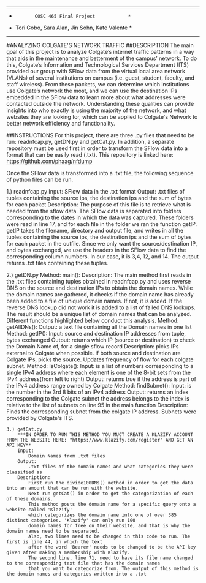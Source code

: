 ************************************************
*            COSC 465 Final Project            *
* Tori Gobo, Sara Alan, Jin Sohn, Kate Valente *
************************************************

#ANALYZING COLGATE'S NETWORK TRAFFIC
##DESCRIPTION
The main goal of this project is to analyze Colgate’s internet traffic patterns in a way that aids in the 
maintenance and betterment of the campus’ network. To do this, Colgate’s Information and Technological Services Department 
(ITS) provided our group with SFlow data from the virtual local area network (VLANs) of several institutions on campus 
(i.e. guest, student, faculty, and staff wireless). From these packets, we can determine which institutions use Colgate’s network 
the most, and we can use the destination IPs embedded in the SFlow data to learn more about what addresses were contacted 
outside the network. Understanding these qualities can provide insights into who exactly is using the majority of the network, 
and what websites they are looking for, which can be applied to Colgate's Network to better network efficiency and functionality. 

##INSTRUCTIONS
For this project, there are three .py files that need to be run: readnfcap.py, getDN.py and
getCat.py. In addition, a separate repository must be used first in order to transform the SFlow data into a 
format that can be easily read (.txt). This repository is linked here: https://github.com/phaag/nfdump

Once the SFlow data is transformed into a .txt file, the following sequence of python files can be run.

1.) readnfcap.py
        Input: 
            SFlow data in the .txt format
        Output: 
            .txt files of tuples containing the source ips, the destination ips and the sum of bytes for each packet
        Description: 
            The purpose of this file is to retrieve what is needed from the sflow data. The SFlow data is separated
            into folders corresponding to the dates in which the data was captured. These folders were read in 
            line 17, and for each file in the folder we ran the function getIP. getIP takes the filename, directory and output file, and writes in all
            the tuples containing the source ips, the destination ips and the sum of bytes for each packet in the outfile. Since we only want the 
            source/destination IP, and bytes exchanged, we use the headers in the SFlow data to find the corresponding column numbers. In our case, 
            it is 3,4, 12, and 14. The output returns .txt files containing these tuples.

2.) getDN.py
    Method: main():
        Description:
            The main method first reads in the .txt files containing tuples obtained in readnfcap.py and uses reverse DNS on the 
            source and destination IPs to obtain the domain names. While the domain names are gathered, it checks if the domain name
            has already been added to a file of unique domain names. If not, it is added. If the reverse DNS lookup did not work
            it is added to a list of failed DNS lookups. The result should be a unique list of domain names that can be analyzed.
            Different functions highlighted below conduct this analysis. 
    Method: getAllDNs():
        Output: 
            a text file containing all the Domain names in one list
    Method: getIP():
        Input: 
            source and destination IP addresses from tuple, bytes exchanged
        Output: 
            returns which IP (source or destination) to check the Domain Name of, for a single sflow record
        Description:
            picks IPs external to Colgate when possible. if both source and destination are Colgate IPs, picks the source. 
            Updates frequency of flow for each colgate subnet.
    Method: IsColgate():
        Input:
            is a list of numbers corresponding to a single IPv4 address where each element is one of the 8-bit sets from the 
            IPv4 address(from left to right)
        Output:
            returns true if the address is part of the IPv4 address range owned by Colgate
    Method: findSubnet():
        Input:
            is the number in the 3rd 8 bits of an IPv4 address
        Output:
            returns an index corresponding to the Colgate subnet the address belongs to
            the index is relative to the list of subnets on line 95 in the main function
        Description:
            Finds the corresponding subnet from the colgate IP address. Subnets were provided by Colgate's ITS.

    3.) getCat.py
        ***IN ORDER TO RUN THIS METHOD YOU MUCT CREATE A KLAZIFY ACCOUNT FROM THE WEBSITE HERE: "https://www.klazify.com/register" AND GET AN API KEY**
        Input: 
            Domain Names from .txt files
        Output: 
            .txt files of the domain names and what categories they were classified as
        Description: 
            First run the divide100DNs() method in order to get the data into an amount that can be run with the website. 
            Next run getCat() in order to get the categorization of each of these domains. 
            This method posts the domain name for a specific query onto a website called 'Klazify' 
            which categorizes the domain name into one of over 385 distinct categories. 'Klazify' can only run 100
            domain names for free on their website, and that is why the domain names need to be separated. 
            Also, two lines need to be changed in this code to run. The first is line 44, in which the text
            after the word 'Bearer' needs to be changed to be the API key given after making a membership with Klazify. 
            The second line, line 71, need to have its file name changed to the corresponding text file that has the domain names
            that you want to categorize from. The output of this method is the domain names and categories written into a .txt 

            


